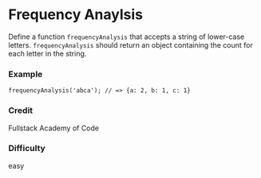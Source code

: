 # Frequency Anaylsis

Define a function `frequencyAnalysis` that accepts a string of lower-case letters.
`frequencyAnalysis` should return an object containing the count for each letter in the string.

### Example
```
frequencyAnalysis('abca'); // => {a: 2, b: 1, c: 1}
```
### Credit
Fullstack Academy of Code

### Difficulty
easy